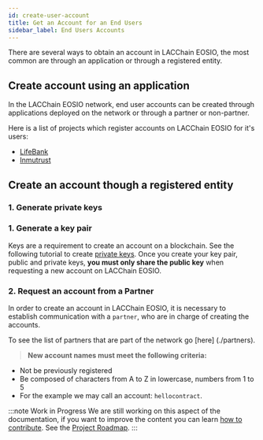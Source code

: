 ```yaml
---
id: create-user-account
title: Get an Account for an End Users
sidebar_label: End Users Accounts
---
```


There are several ways to obtain an account in LACChain EOSIO, the most common are through an application or through a registered entity.

## Create account using an application

In the LACChain EOSIO network, end user accounts can be created through applications deployed on the network or through a partner or non-partner.

Here is a list of projects which register accounts on LACChain EOSIO for it's users:

- [LifeBank](https://lifebank.io/)
- [Inmutrust](https://inmutrust.com/)

## Create an account though a registered entity

### 1. Generate private keys

### 1. Generate a key pair

Keys are a requirement to create an account on a blockchain. See the following tutorial to create [private keys](./private-keys). Once you create your key pair, public and private keys, **you must only share the public key** when requesting a new account on LACChain EOSIO.

###  2. Request an account from a Partner

In order to create an account in LACChain EOSIO, it is necessary to establish communication with a `partner`, who are in charge of creating the accounts.

To see the list of partners that are part of the network go [here] (./partners).

> **New account names must meet the following criteria:**
 - Not be previously registered
 - Be composed of characters from A to Z in lowercase, numbers from 1 to 5 
 - For the example we may call an account: `hellocontract`.

:::note Work in Progress
We are still working on this aspect of the documentation, if you want to improve the content you can learn [how to contribute](./contribute). See the [Project Roadmap](../roadmap).
:::